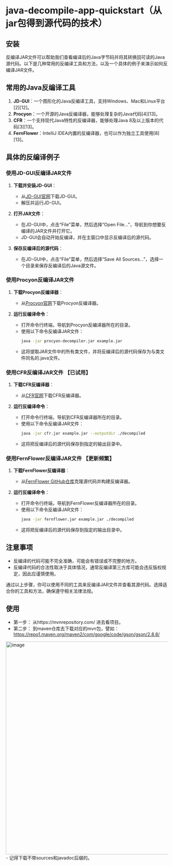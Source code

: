 # java-decompile-app-quickstart（从jar包得到源代码的技术）
## 安装
反编译JAR文件可以帮助我们查看编译后的Java字节码并将其转换回可读的Java源代码。以下是几种常用的反编译工具和方法，以及一个具体的例子来演示如何反编译JAR文件。

## 常用的Java反编译工具

1. **JD-GUI**：一个图形化的Java反编译工具，支持Windows、Mac和Linux平台[2][12]。
2. **Procyon**：一个开源的Java反编译器，能够处理复杂的Java代码[4][13]。
3. **CFR**：一个支持现代Java特性的反编译器，能够处理Java 8及以上版本的代码[3][13]。
4. **FernFlower**：IntelliJ IDEA内置的反编译器，也可以作为独立工具使用[8][13]。

## 具体的反编译例子

### 使用JD-GUI反编译JAR文件

1. **下载并安装JD-GUI**：
   - 从[JD-GUI官网](http://jd.benow.ca/)下载JD-GUI。
   - 解压并运行JD-GUI。

2. **打开JAR文件**：
   - 在JD-GUI中，点击“File”菜单，然后选择“Open File...”，导航到你想要反编译的JAR文件并打开它。
   - JD-GUI会自动开始反编译，并在主窗口中显示反编译后的源代码。

3. **保存反编译后的源代码**：
   - 在JD-GUI中，点击“File”菜单，然后选择“Save All Sources...”，选择一个目录来保存反编译后的Java源文件。

### 使用Procyon反编译JAR文件

1. **下载Procyon反编译器**：
   - 从[Procyon官网](https://bitbucket.org/mstrobel/procyon/wiki/Java%20Decompiler)下载Procyon反编译器。

2. **运行反编译命令**：
   - 打开命令行终端，导航到Procyon反编译器所在的目录。
   - 使用以下命令反编译JAR文件：
     ```bash
     java -jar procyon-decompiler.jar example.jar
     ```
   - 这将提取JAR文件中的所有类文件，并将反编译后的源代码保存为与类文件同名的.java文件。

### 使用CFR反编译JAR文件 【已试用】

1. **下载CFR反编译器**： 
   - 从[CFR官网](http://www.benf.org/other/cfr/)下载CFR反编译器。

2. **运行反编译命令**：
   - 打开命令行终端，导航到CFR反编译器所在的目录。
   - 使用以下命令反编译JAR文件：
     ```bash
     java -jar cfr.jar example.jar --outputdir ./decompiled
     ```
   - 这将把反编译后的源代码保存到指定的输出目录中。

### 使用FernFlower反编译JAR文件 【更新频繁】

1. **下载FernFlower反编译器**：
   - 从[FernFlower GitHub仓库](https://github.com/fesh0r/fernflower)克隆源代码并构建反编译器。

2. **运行反编译命令**：
   - 打开命令行终端，导航到FernFlower反编译器所在的目录。
   - 使用以下命令反编译JAR文件：
     ```bash
     java -jar fernflower.jar example.jar ./decompiled
     ```
   - 这将把反编译后的源代码保存到指定的输出目录中。

## 注意事项

- 反编译的代码可能不完全准确，可能会有错误或不完整的地方。
- 反编译代码的合法性取决于具体情况，通常反编译第三方库可能会违反版权规定，因此应谨慎使用。

通过以上步骤，你可以使用不同的工具来反编译JAR文件并查看其源代码。选择适合你的工具和方法，确保遵守相关法律法规。



## 使用
 - 第一步： 从https://mvnrepository.com/ 进去看项目。
 - 第二步： 到maven仓库去下载对应的mvn包，譬如：https://repo1.maven.org/maven2/com/google/code/gson/gson/2.8.8/
<img width="664" alt="image" src="https://github.com/zgimszhd61/CFR-decompile-app-quickstart/assets/114722053/33aa9d92-0543-49c1-a4a7-18078d5acb0d">
 - 记得下载不带sources和javadoc后缀的。

